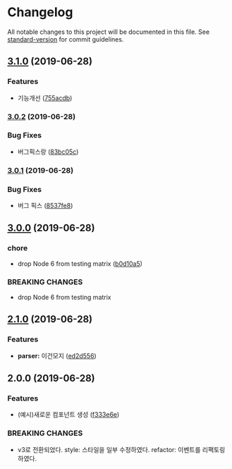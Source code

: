# Changelog

All notable changes to this project will be documented in this file. See [standard-version](https://github.com/conventional-changelog/standard-version) for commit guidelines.

## [3.1.0](https://github.com/feel5ny/google-charts-react/compare/v3.0.2...v3.1.0) (2019-06-28)


### Features

* 기능개선 ([755acdb](https://github.com/feel5ny/google-charts-react/commit/755acdb))



### [3.0.2](https://github.com/feel5ny/google-charts-react/compare/v3.0.1...v3.0.2) (2019-06-28)


### Bug Fixes

* 버그픽스랑 ([83bc05c](https://github.com/feel5ny/google-charts-react/commit/83bc05c))



### [3.0.1](https://github.com/feel5ny/google-charts-react/compare/v3.0.0...v3.0.1) (2019-06-28)


### Bug Fixes

* 버그 픽스 ([8537fe8](https://github.com/feel5ny/google-charts-react/commit/8537fe8))



## [3.0.0](https://github.com/feel5ny/google-charts-react/compare/v2.1.0...v3.0.0) (2019-06-28)


### chore

* drop Node 6 from testing matrix ([b0d10a5](https://github.com/feel5ny/google-charts-react/commit/b0d10a5))


### BREAKING CHANGES

* drop Node 6 from testing matrix



## [2.1.0](https://github.com/feel5ny/google-charts-react/compare/v2.0.0...v2.1.0) (2019-06-28)


### Features

* **parser:** 이건모지 ([ed2d556](https://github.com/feel5ny/google-charts-react/commit/ed2d556))



## 2.0.0 (2019-06-28)


### Features

* (예시)새로운 컴포넌트 생성 ([f333e6e](https://github.com/feel5ny/google-charts-react/commit/f333e6e))


### BREAKING CHANGES

* v3로 전환되었다.
style: 스타일을 일부 수정하였다.
refactor: 이벤트를 리팩토링하였다.
